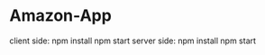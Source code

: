 # Amazon-App

 client side:
       npm install
       npm start
 server side:
       npm install
       npm start
       
